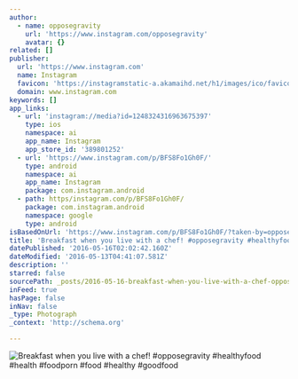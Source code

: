 ```yaml
---
author:
  - name: opposegravity
    url: 'https://www.instagram.com/opposegravity'
    avatar: {}
related: []
publisher:
  url: 'https://www.instagram.com'
  name: Instagram
  favicon: 'https://instagramstatic-a.akamaihd.net/h1/images/ico/favicon.ico/dfa85bb1fd63.ico'
  domain: www.instagram.com
keywords: []
app_links:
  - url: 'instagram://media?id=1248324316963675397'
    type: ios
    namespace: ai
    app_name: Instagram
    app_store_id: '389801252'
  - url: 'https://www.instagram.com/p/BFS8Fo1Gh0F/'
    type: android
    namespace: ai
    app_name: Instagram
    package: com.instagram.android
  - path: https/instagram.com/p/BFS8Fo1Gh0F/
    package: com.instagram.android
    namespace: google
    type: android
isBasedOnUrl: 'https://www.instagram.com/p/BFS8Fo1Gh0F/?taken-by=opposegravity'
title: 'Breakfast when you live with a chef! #opposegravity #healthyfood #health #foodporn #food #healthy #goodfood'
datePublished: '2016-05-16T02:02:42.160Z'
dateModified: '2016-05-13T04:41:07.581Z'
description: ''
starred: false
sourcePath: _posts/2016-05-16-breakfast-when-you-live-with-a-chef-opposegravity-healthy.md
inFeed: true
hasPage: false
inNav: false
_type: Photograph
_context: 'http://schema.org'

---
```

![Breakfast when you live with a chef! #opposegravity #healthyfood #health #foodporn #food #healthy #goodfood](https://scontent.cdninstagram.com/t51.2885-15/s640x640/sh0.08/e35/13117776_1112255248833925_482863037_n.jpg?ig_cache_key=MTI0ODMyNDMxNjk2MzY3NTM5Nw%3D%3D.2)